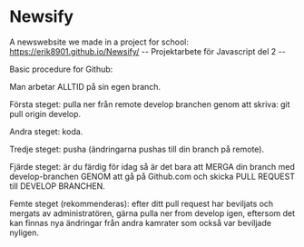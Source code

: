 # Newsify
A newswebsite we made in a project for school: https://erik8901.github.io/Newsify/
-- Projektarbete för Javascript del 2 --

Basic procedure for Github:

Man arbetar ALLTID på sin egen branch.

Första steget: pulla ner från remote develop branchen genom att skriva: git pull origin develop.

Andra steget: koda.

Tredje steget: pusha (ändringarna pushas till din branch på remote).

Fjärde steget: är du färdig för idag så är det bara att MERGA din branch med develop-branchen GENOM att gå på Github.com och skicka PULL REQUEST till DEVELOP BRANCHEN.

Femte steget (rekommenderas): efter ditt pull request har beviljats och mergats av administratören, gärna pulla ner from develop igen, eftersom det kan finnas nya ändringar från andra kamrater som också var beviljade nyligen.
